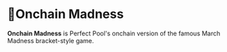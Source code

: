 # 🏀Onchain Madness

**Onchain Madness** is Perfect Pool's onchain version of the famous March Madness bracket-style game.